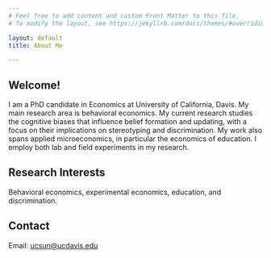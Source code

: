 ```yaml
---
# Feel free to add content and custom Front Matter to this file.
# To modify the layout, see https://jekyllrb.com/docs/themes/#overriding-theme-defaults

layout: default
title: About Me

---
```


## Welcome!

I am a PhD candidate in Economics at University of California, Davis. My main
research area is behavioral economics. My current research studies the cognitive
biases that influence belief formation and updating, with a focus on their
implications on stereotyping and discrimination. My work also spans applied
microeconomics, in particular the economics of education. I employ both lab
and field experiments in my research.


## Research Interests
Behavioral economics, experimental economics, education, and discrimination.


## Contact
Email: <ucsun@ucdavis.edu>
